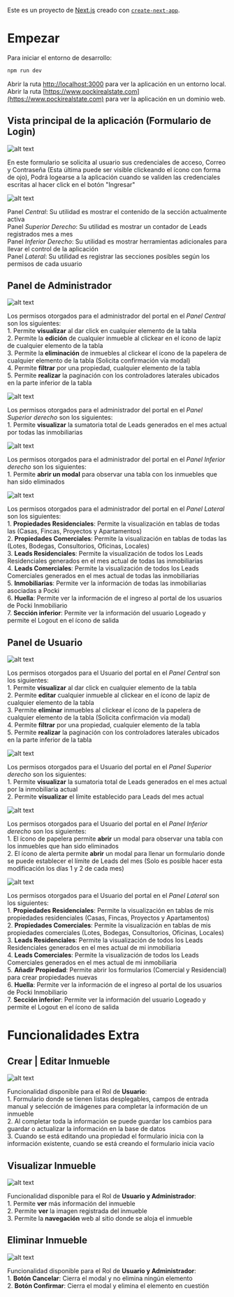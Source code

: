 Este es un proyecto de [Next.js](https://nextjs.org/) creado con [`create-next-app`](https://github.com/vercel/next.js/tree/canary/packages/create-next-app).

# Empezar  

Para iniciar el entorno de desarrollo:

```bash
npm run dev
```

Abrir la ruta [http://localhost:3000](http://localhost:3000) para ver la aplicación en un entorno local.
Abrir la ruta [https://www.pockirealstate.com](https://www.pockirealstate.com) para ver la aplicación en un dominio web.


## Vista principal de la aplicación (Formulario de Login)  

![alt text](/public/assets/readme/image.png)  

En este formulario se solicita al usuario sus credenciales de acceso, Correo y Contraseña (Esta última puede ser visible 
clickeando el ícono con forma de ojo), Podrá logearse a la aplicación cuando se validen las credenciales escritas al hacer 
click en el botón "Ingresar"  

![alt text](/public/assets/readme/image-1.png)  

Panel *Central*: Su utilidad es mostrar el contenido de la sección actualmente activa  
Panel *Superior Derecho*: Su utilidad es mostrar un contador de Leads registrados mes a mes  
Panel *Inferior Derecho*: Su utilidad es mostrar herramientas adicionales para llevar el control de la aplicación  
Panel *Lateral*: Su utilidad es registrar las secciones posibles según los permisos de cada usuario  

## Panel de Administrador

![alt text](/public/assets/readme/image-2.png)

Los permisos otorgados para el administrador del portal en el *Panel Central* son los siguientes:   
    1. Permite **visualizar** al dar click en cualquier elemento de la tabla  
    2. Permite la **edición** de cualquier inmueble al clickear en el ícono de lapiz de cualquier elemento de la tabla  
    3. Permite la **eliminación** de inmuebles al clickear el ícono de la papelera de cualquier elemento de la tabla (Solicita confirmación vía modal)  
    4. Permite **filtrar** por una propiedad, cualquier elemento de la tabla  
    5. Permite **realizar** la paginación con los controladores laterales ubicados en la parte inferior de la tabla  

![alt text](/public/assets/readme/image-3.png)   

Los permisos otorgados para el administrador del portal en el *Panel Superior derecho* son los siguientes:  
    1. Permite **visualizar** la sumatoria total de Leads generados en el mes actual por todas las inmobiliarias  

![alt text](/public/assets/readme/image-4.png)  

Los permisos otorgados para el administrador del portal en el *Panel Inferior derecho* son los siguientes:  
    1. Permite **abrir un modal** para observar una tabla con los inmuebles que han sido eliminados  

![alt text](/public/assets/readme/image-5.png)  

Los permisos otorgados para el administrador del portal en el *Panel Lateral* son los siguientes:  
    1. **Propiedades Residenciales**: Permite la visualización en tablas de todas las (Casas, Fincas, Proyectos y Apartamentos)  
    2. **Propiedades Comerciales**: Permite la visualización en tablas de todas las (Lotes, Bodegas, Consultorios, Oficinas, Locales)  
    3. **Leads Residenciales**: Permite la visualización de todos los Leads Residenciales generados en el mes actual de todas las inmobiliarias  
    4. **Leads Comerciales**: Permite la visualización de todos los Leads Comerciales generados en el mes actual de todas las inmobiliarias   
    5. **Inmobiliarias**: Permite ver la información de todas las inmobiliarias asociadas a Pocki  
    6. **Huella**: Permite ver la información de el ingreso al portal de los usuarios de Pocki Inmobiliario  
    7. **Sección inferior**: Permite ver la información del usuario Logeado y permite el Logout en el ícono de salida  

## Panel de Usuario  

![alt text](/public/assets/readme/image-6.png)  

Los permisos otorgados para el Usuario del portal en el *Panel Central* son los siguientes:  
    1. Permite **visualizar** al dar click en cualquier elemento de la tabla  
    2. Permite **editar** cualquier inmueble al clickear en el ícono de lapiz de cualquier elemento de la tabla  
    3. Permite **eliminar** inmuebles al clickear el ícono de la papelera de cualquier elemento de la tabla (Solicita confirmación vía modal)  
    4. Permite **filtrar** por una propiedad, cualquier elemento de la tabla  
    5. Permite **realizar** la paginación con los controladores laterales ubicados en la parte inferior de la tabla  

![alt text](/public/assets/readme/image-7.png)  

Los permisos otorgados para el Usuario del portal en el *Panel Superior derecho* son los siguientes:  
    1. Permite **visualizar** la sumatoria total de Leads generados en el mes actual por la inmobiliaria actual  
    2. Permite **visualizar** el límite establecido para Leads del mes actual  

![alt text](/public/assets/readme/image-8.png)  

Los permisos otorgados para el Usuario del portal en el *Panel Inferior derecho* son los siguientes:   
    1. El ícono de papelera permite **abrir** un modal para observar una tabla con los inmuebles que han sido eliminados  
    2. El ícono de alerta permite **abrir** un modal para llenar un formulario donde se puede establecer el límite de Leads del mes (Solo es posible hacer esta modificación los días 1 y 2 de cada mes)  

![alt text](/public/assets/readme/image-9.png)  

Los permisos otorgados para el Usuario del portal en el *Panel Lateral* son los siguientes:  
    1. **Propiedades Residenciales**: Permite la visualización en tablas de mis propiedades residenciales (Casas, Fincas, Proyectos y Apartamentos)  
    2. **Propiedades Comerciales**: Permite la visualización en tablas de mis propiedades comerciales (Lotes, Bodegas, Consultorios, Oficinas, Locales)  
    3. **Leads Residenciales**: Permite la visualización de todos los Leads Residenciales generados en el mes actual de mi inmobiliaria  
    4. **Leads Comerciales**: Permite la visualización de todos los Leads Comerciales generados en el mes actual de mi inmobiliaria  
    5. **Añadir Propiedad**: Permite abrir los formularios (Comercial y Residencial) para crear propiedades nuevas  
    6. **Huella**: Permite ver la información de el ingreso al portal de los usuarios de Pocki Inmobiliario  
    7. **Sección inferior**: Permite ver la información del usuario Logeado y permite el Logout en el ícono de salida  

# Funcionalidades Extra  

## Crear | Editar Inmueble  

![alt text](/public/assets/readme/image-11.png)  

Funcionalidad disponible para el Rol de **Usuario**:  
    1. Formulario donde se tienen listas desplegables, campos de entrada manual y selección de imágenes para completar la información de un inmueble  
    2. Al completar toda la información se puede guardar los cambios para guardar o actualizar la información en la base de datos  
    3. Cuando se está editando una propiedad el formulario inicia con la información existente, cuando se está creando el formulario inicia vacío  

## Visualizar Inmueble  

![alt text](/public/assets/readme/image-12.png)  

Funcionalidad disponible para el Rol de **Usuario y Administrador**:  
    1. Permite **ver** más información del inmueble  
    2. Permite **ver** la imagen registrada del inmueble  
    3. Permite la **navegación** web al sitio donde se aloja el inmueble  

## Eliminar Inmueble 

![alt text](/public/assets/readme/image-13.png)  

Funcionalidad disponible para el Rol de **Usuario y Administrador**:  
    1. **Botón Cancelar**: Cierra el modal y no elimina ningún elemento  
    2. **Botón Confirmar**: Cierra el modal y elimina el elemento en cuestión  